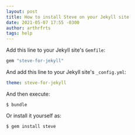 ```yaml
---
layout: post
title: How to install Steve on your Jekyll site
date: 2021-05-07 17:55 -0300
author: arthrfrts
tags: help
---
```


Add this line to your Jekyll site's `Gemfile`:

```ruby
gem "steve-for-jekyll"
```

And add this line to your Jekyll site's `_config.yml`:

```yaml
theme: steve-for-jekyll
```

And then execute:

    $ bundle

Or install it yourself as:

    $ gem install steve
